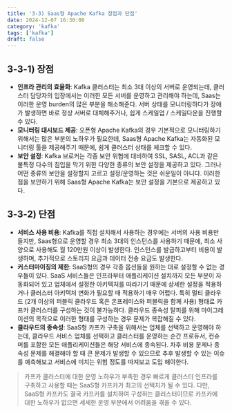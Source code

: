 ```yaml
---
title: '3-3) Saas형 Apache Kafka 장점과 단점'
date: 2024-12-07 16:30:00
category: 'kafka'
tags: ['kafka']
draft: false
---
```


## 3-3-1) 장점
- **인프라 관리의 효율화**: Kafka 클러스터는 최소 3대 이상의 서버로 운영되는데, 클러스터 담당자의 입장에서는 이러한 모든 서버를 운영하고 관리해야 하는데, Saas는 이러한 운영 burden의 많은 부분을 해소해준다. 서버 상태를 모니터링하다가 장애가 발생하면 바로 정상 서버로 대체해주거나, 쉽게 스케일업 / 스케일다운을 진행할 수 있다.
- **모니터링 대시보드 제공**: 오픈형 Apache Kafka의 경우 기본적으로 모니터링하기 위해서는 많은 부분의 노하우가 필요한데, Saas형 Apache Kafka는 자동화된 모니터링 툴을 제공해주기 때문에, 쉽게 클러스터 상태를 체크할 수 있다.
- **보안 설정**: Kafka 브로커는 각종 보안 위협에 대비하여 SSL, SASL, ACL과 같은 불특정 다수의 침입을 막기 위한 다양한 종류의 보안 설정을 제공하고 있다. 그러나 어떤 종류의 보안을 설정할지 고르고 설정/운영하는 것은 쉬운일이 아니다. 이러한 점을 보안하기 위해 Saas형 Apache Kafka는 보안 설정을 기본으로 제공하고 있다.

## 3-3-2) 단점
- **서비스 사용 비용**: Kafka를 직접 설치해서 사용하는 경우에는 서버의 사용 비용만 들지만, Saas형으로 운영할 경우 최소 3대의 인스턴스를 사용하기 때문에, 최소 사양으로 사용해도 월 120만원 이상이 발생한다. 인스턴스를 발급하고부터 비용이 발생하며, 추가적으로 스토리지 요금과 데이터 전송 요금도 발생한다.
- **커스터마이징의 제한**: SaaS형의 경우 각종 옵션들을 원하는 대로 설정할 수 없는 경우들이 있다. SaaS 서비스들은 인프라부터 애플리케이션 설치까지 모든 부분이 자동화되어 있고 업체에서 설정한 아키텍처를 따라가기 때문에 상세한 설정을 적용하거나 클러스터 아키텍처 변화가 필요할 때 적용하기 매우 어렵다. 특히 멀티 클라우드 (2개 이상의 퍼블릭 클라우드 혹은 온프레미스와 퍼블릭을 함께 사용) 형태로 카프카 클러스터를 구성하는 것이 불가능하다. 클라우드 종속성 탈피를 위해 마이그레이션의 목적으로 이러한 형태를 구성하는 경우 문제가 복잡해질 수 있다.
-  **클라우드의 종속성**: SaaS형 카프카 구축을 위해서는 업체를 선택하고 운영해야 하는데, 클라우드 서비스 업체를 선택하고 클러스터를 운영하는 순간 프로듀서, 컨슈머를 포함한 모든 애플리케이션들은 해당 서비스에 종속된다. 차후 비용 문제나 종속성 문제를 해결해야 할 때 큰 문제가 발생할 수 있으므로 추후 발생할 수 있는 이슈를 예측해보고 서비스에 미치는 위험 정도를 따져보고 도입 해야한다.

> 카프카 클러스터에 대한 운영 노하우가 부족한 경우 빠르게 클러스터 인프라를 구축하고 사용할 때는 SaaS형 카프카가 최고의 선택지가 될 수 있다. 다만, SaaS형 카프카도 결국 카프카를 설치하여 구성하는 클러스터이므로 카프카에 대한 노하우가 없으면 세세한 운영 부분에서 어려움을 겪을 수 있다. 